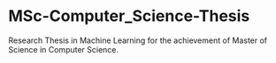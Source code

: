# MSc-Computer_Science-Thesis
Research Thesis in Machine Learning for the achievement of Master of Science in Computer Science. 
